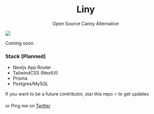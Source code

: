 <h1 align="center">Liny</h1>

<p align="center">Open Source Canny Alternative</p>

![](https://github.com/user-attachments/assets/17f98cf3-d4d6-404b-801f-43a44ba830ca)

Coming soon.

### Stack (Planned)
- Nextjs App Router
- TailwindCSS (NextUI)
- Prisma
- Postgres/MySQL

If you want to be a future contributor, star this repo ⭐ to get updates

or Ping me on <a href="https://x.com/the_mcnaveen" target="_blank">Twitter</a>
